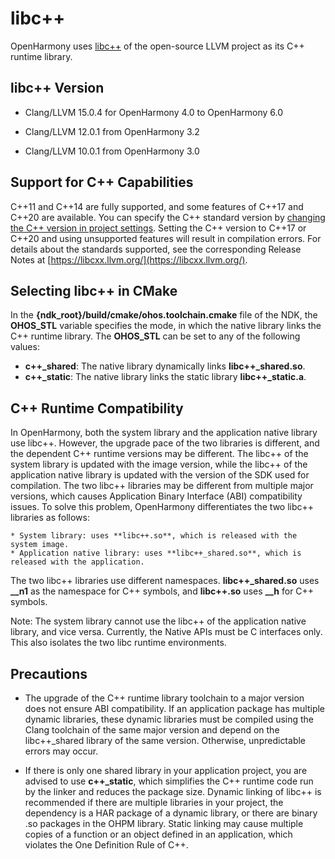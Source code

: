 # libc++


OpenHarmony uses [libc++](https://libcxx.llvm.org/) of the open-source LLVM project as its C++ runtime library.

## libc++ Version

- Clang/LLVM 15.0.4 for OpenHarmony 4.0 to OpenHarmony 6.0

- Clang/LLVM 12.0.1 from OpenHarmony 3.2

- Clang/LLVM 10.0.1 from OpenHarmony 3.0

## Support for C++ Capabilities

C++11 and C++14 are fully supported, and some features of C++17 and C++20 are available. You can specify the C++ standard version by [changing the C++ version in project settings](https://developer.huawei.com/consumer/en/doc/harmonyos-faqs/faqs-ndk-9). Setting the C++ version to C++17 or C++20 and using unsupported features will result in compilation errors. For details about the standards supported, see the corresponding Release Notes at [https://libcxx.llvm.org/](https://libcxx.llvm.org/).


## Selecting libc++ in CMake

In the **{ndk_root}/build/cmake/ohos.toolchain.cmake** file of the NDK, the **OHOS_STL** variable specifies the mode, in which the native library links the C++ runtime library. The **OHOS_STL** can be set to any of the following values:
* **c++_shared**: The native library dynamically links **libc++_shared.so**.
* **c++_static**: The native library links the static library **libc++_static.a**.

## C++ Runtime Compatibility

In OpenHarmony, both the system library and the application native library use libc++. However, the upgrade pace of the two libraries is different, and the dependent C++ runtime versions may be different. The libc++ of the system library is updated with the image version, while the libc++ of the application native library is updated with the version of the SDK used for compilation. The two libc++ libraries may be different from multiple major versions, which causes Application Binary Interface (ABI) compatibility issues. To solve this problem, OpenHarmony differentiates the two libc++ libraries as follows:

    * System library: uses **libc++.so**, which is released with the system image.
    * Application native library: uses **libc++_shared.so**, which is released with the application.

   The two libc++ libraries use different namespaces. **libc++_shared.so** uses **__n1** as the namespace for C++ symbols, and **libc++.so** uses **__h** for C++ symbols.

   Note: The system library cannot use the libc++ of the application native library, and vice versa. Currently, the Native APIs must be C interfaces only. This also isolates the two libc runtime environments.

## Precautions

- The upgrade of the C++ runtime library toolchain to a major version does not ensure ABI compatibility. If an application package has multiple dynamic libraries, these dynamic libraries must be compiled using the Clang toolchain of the same major version and depend on the libc++_shared library of the same version. Otherwise, unpredictable errors may occur.

- If there is only one shared library in your application project, you are advised to use **c++_static**, which simplifies the C++ runtime code run by the linker and reduces the package size. Dynamic linking of libc++ is recommended if there are multiple libraries in your project, the dependency is a HAR package of a dynamic library, or there are binary .so packages in the OHPM library. Static linking may cause multiple copies of a function or an object defined in an application, which violates the One Definition Rule of C++.

